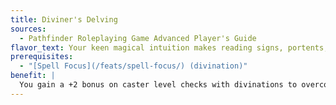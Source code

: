 ```yaml
---
title: Diviner's Delving
sources:
  - Pathfinder Roleplaying Game Advanced Player's Guide
flavor_text: Your keen magical intuition makes reading signs, portents, and mystical clues quick and easy.
prerequisites:
  - "[Spell Focus](/feats/spell-focus/) (divination)"
benefit: |
  You gain a +2 bonus on caster level checks with divinations to overcome spell resistance or effects that impede divination (for example, [*nondetection*](/spells/nondetection/)). When using a divination spell that requires concentration, you gain information from the spell 1 round sooner than normal (so you gain information from the first 2 rounds with 1 round of concentration, and information from the third round in the second round of concentration).
---
```


